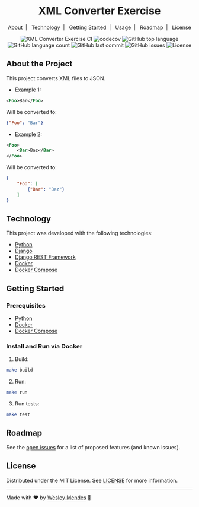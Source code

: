 <h1 align="center">
  XML Converter Exercise
  <br />
</h1>

<p align="center">
  <a href="#about-the-project">About</a>&nbsp;&nbsp;|&nbsp;&nbsp;
  <a href="#technology">Technology</a>&nbsp;&nbsp;|&nbsp;&nbsp;
  <a href="#getting-started">Getting Started</a>&nbsp;&nbsp;|&nbsp;&nbsp;
  <a href="#usage">Usage</a>&nbsp;&nbsp;|&nbsp;&nbsp;
  <a href="#roadmap">Roadmap</a>&nbsp;&nbsp;|&nbsp;&nbsp;
  <a href="#license">License</a>
</p>

<p align="center">
  <img alt="XML Converter Exercise CI" src="https://github.com/WesGtoX/xml-converter-exercise/actions/workflows/docker-image.yml/badge.svg" />
  <img alt="codecov" src="https://codecov.io/gh/WesGtoX/xml-converter-exercise/branch/main/graph/badge.svg?token=CODECOV_TOKEN" />
  <img alt="GitHub top language" src="https://img.shields.io/github/languages/top/wesgtox/xml-converter-exercise?style=plastic" />
  <img alt="GitHub language count" src="https://img.shields.io/github/languages/count/wesgtox/xml-converter-exercise?style=plastic" />
  <img alt="GitHub last commit" src="https://img.shields.io/github/last-commit/wesgtox/xml-converter-exercise?style=plastic" />
  <img alt="GitHub issues" src="https://img.shields.io/github/issues/wesgtox/xml-converter-exercise?style=plastic" />
  <img alt="License" src="https://img.shields.io/github/license/wesgtox/xml-converter-exercise?style=plastic" />
</p>


## About the Project

This project converts XML files to JSON.

- Example 1:
```xml
<Foo>Bar</Foo>
```
Will be converted to:
```json
{"Foo": "Bar"}
```

- Example 2:
```xml
<Foo>
    <Bar>Baz</Bar>
</Foo>
```
Will be converted to:
```json
{
    "Foo": [
        {"Bar": "Baz"}
    ]
}
```


## Technology

This project was developed with the following technologies:

- [Python](https://www.python.org/)
- [Django](https://www.djangoproject.com/)
- [Django REST Framework](https://www.django-rest-framework.org/)
- [Docker](https://www.docker.com/)
- [Docker Compose](https://docs.docker.com/compose/)


## Getting Started

### Prerequisites

- [Python](https://www.python.org/downloads/)
- [Docker](https://www.docker.com/get-started/)
- [Docker Compose](https://docs.docker.com/compose/)


### Install and Run via Docker

1. Build:
```bash
make build
```
2. Run:
```bash
make run
```
3. Run tests:
```bash
make test
```


## Roadmap

See the [open issues](https://github.com/WesGtoX/xml-converter-exercise/issues) for a list of proposed features (and known issues).


## License

Distributed under the MIT License. See [LICENSE](LICENSE) for more information.

---

Made with ♥ by [Wesley Mendes](https://wesleymendes.com/) :wave:
